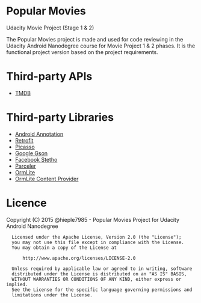 # Popular Movies

Udacity Movie Project (Stage 1 & 2)

The Popular Movies project is made and used for code reviewing in the Udacity Android Nanodegree course for Movie Project 1 & 2 phases. It is the functional project version based on the project requirements.

# Third-party APIs
- [TMDB](https://www.themoviedb.org/documentation/api?language=en)

# Third-party Libraries

- [Android Annotation](https://github.com/excilys/androidannotations)
- [Retrofit](https://github.com/square/retrofit)
- [Picasso](http://square.github.io/picasso/)
- [Google Gson](https://github.com/google/gson)
- [Facebook Stetho](http://facebook.github.io/stetho/)
- [Parceler](https://github.com/johncarl81/parceler)
- [OrmLite](http://ormlite.com/)
- [OrmLite Content Provider](https://github.com/jakenjarvis/Android-OrmLiteContentProvider)

# Licence

Copyright (C) 2015 @hieple7985 - Popular Movies Project for Udacity Android Nanodegree

      Licensed under the Apache License, Version 2.0 (the "License");
      you may not use this file except in compliance with the License.
      You may obtain a copy of the License at

          http://www.apache.org/licenses/LICENSE-2.0

      Unless required by applicable law or agreed to in writing, software
      distributed under the License is distributed on an "AS IS" BASIS,
      WITHOUT WARRANTIES OR CONDITIONS OF ANY KIND, either express or implied.
      See the License for the specific language governing permissions and
      limitations under the License.

